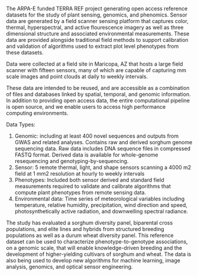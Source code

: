 The ARPA-E funded TERRA REF project generating open access reference datasets for the study of plant sensing, genomics, and phenomics. Sensor data are generated by a field scanner sensing platform that captures color, thermal, hyperspectral, and active flourescence imagery as well as three dimensional structure and associated environmental measurements. These data are provided alongside traditional field methods to support calibration and validation of algorithms used to extract plot level phenotypes from these datasets.

Data were collected at a field site in Maricopa, AZ that hosts a large field scanner with fifteen sensors, many of which are capable of capturing mm scale images and point clouds at daily to weekly intervals.

These data are intended to be reused, and are accessible as a combination of files and databases linked by spatial, temporal, and genomic information. In addition to providing open access data, the entire computational pipeline is open source, and we enable users to access high performance computing environments.

Data Types:

1. Genomic: including at least 400 novel sequences and outputs from GWAS and related analyses. Contains raw and derived sorghum genome sequencing data. Raw data includes DNA sequence files in compressed FASTQ format. Derived data is available for whole-genome resequencing and genotyping-by-sequencing.
2. Sensor: 5 remote thermal, light, and shape sensors scanning a 4000 m2 field at 1 mm2 resolution at hourly to weekly intervals
3. Phenotypes: Included both sensor derived and standard field measurements required to validate and calibrate algorithms that compute plant phenotypes from remote sensing data.
4. Environmental data: Time series of meteorological variables including temperature, relative humidity, precipitation, wind direction and speed, photosynthetically active radiation, and downwelling spectral radiance.

The study has evaluated a sorghum diversity panel, biparental cross populations, and elite lines and hybrids from structured breeding populations as well as a durum wheat diversity panel. This reference dataset can be used to characterize phenotype-to-genotype associations, on a genomic scale, that will enable knowledge-driven breeding and the development of higher-yielding cultivars of sorghum and wheat. The data is also being used to develop new algorithms for machine learning, image analysis, genomics, and optical sensor engineering.
